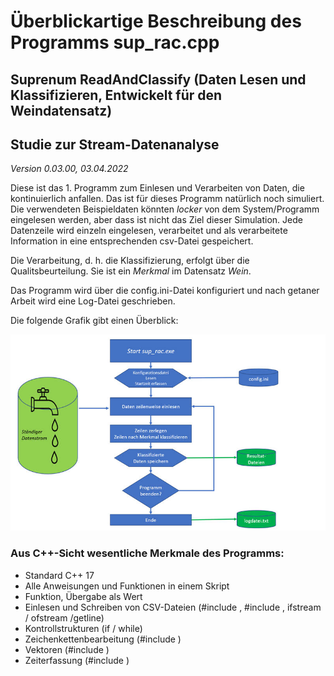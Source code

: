 # Überblickartige Beschreibung des Programms sup_rac.cpp
## Suprenum ReadAndClassify (Daten Lesen und Klassifizieren, Entwickelt für den Weindatensatz)
## Studie zur Stream-Datenanalyse

*Version 0.03.00, 03.04.2022*

Diese ist das 1. Programm zum Einlesen und Verarbeiten von Daten, die kontinuierlich anfallen. Das ist
für dieses Programm natürlich noch simuliert. Die verwendeten Beispieldaten könnten *locker* von dem
System/Programm eingelesen werden, aber dass ist nicht das Ziel dieser Simulation. Jede Datenzeile wird
einzeln eingelesen, verarbeitet und als verarbeitete Information in eine entsprechenden csv-Datei gespeichert.

Die Verarbeitung, d. h. die Klassifizierung, erfolgt über die Qualitsbeurteilung. Sie ist ein *Merkmal* im
Datensatz *Wein*.

Das Programm wird über die config.ini-Datei konfiguriert und nach getaner Arbeit wird eine Log-Datei
geschrieben.

Die folgende Grafik gibt einen Überblick:

![sup_rac-Flow](https://github.com/SuprenumDE/Datenanalysefunktion/blob/main/images/sup_rac_Flow.jpg)

### Aus C++-Sicht wesentliche Merkmale des Programms:
- Standard C++ 17
- Alle Anweisungen und Funktionen in einem Skript
- Funktion, Übergabe als Wert
- Einlesen und Schreiben von CSV-Dateien (#include <fstream>, #include <filesystem>, ifstream / ofstream /getline)
- Kontrollstrukturen (if / while)
- Zeichenkettenbearbeitung (#include <string>)
- Vektoren (#include <vector>)
- Zeiterfassung (#include <ctime>)

